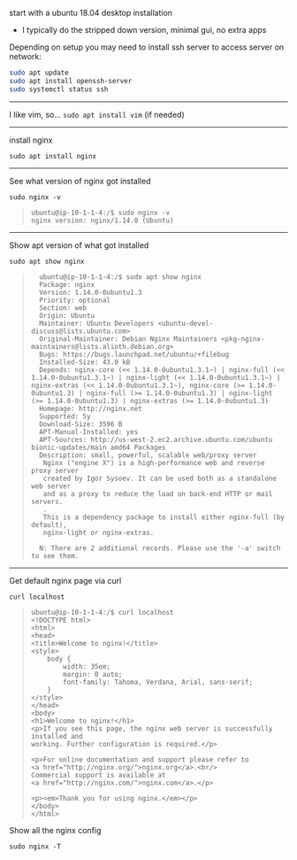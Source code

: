 start with a ubuntu 18.04 desktop installation
- I typically do the stripped down version, minimal gui, no extra apps


Depending on setup you may need to install ssh server to access server on network:

```bash
sudo apt update
sudo apt install openssh-server
sudo systemctl status ssh
```

---
I like vim, so... `sudo apt install vim` (if needed)

---
install nginx

`sudo apt install nginx`

---
See what version of nginx got installed

` sudo nginx -v `

>     ubuntu@ip-10-1-1-4:/$ sudo nginx -v
>     nginx version: nginx/1.14.0 (Ubuntu)

---
Show apt version of what got installed

` sudo apt show nginx `

>       ubuntu@ip-10-1-1-4:/$ sudo apt show nginx
>       Package: nginx
>       Version: 1.14.0-0ubuntu1.3
>       Priority: optional
>       Section: web
>       Origin: Ubuntu
>       Maintainer: Ubuntu Developers <ubuntu-devel-discuss@lists.ubuntu.com>
>       Original-Maintainer: Debian Nginx Maintainers <pkg-nginx-maintainers@lists.alioth.debian.org>
>       Bugs: https://bugs.launchpad.net/ubuntu/+filebug
>       Installed-Size: 43.0 kB
>       Depends: nginx-core (<< 1.14.0-0ubuntu1.3.1~) | nginx-full (<< 1.14.0-0ubuntu1.3.1~) | nginx-light (<< 1.14.0-0ubuntu1.3.1~) | nginx-extras (<< 1.14.0-0ubuntu1.3.1~), nginx-core (>= 1.14.0-0ubuntu1.3) | nginx-full (>= 1.14.0-0ubuntu1.3) | nginx-light (>= 1.14.0-0ubuntu1.3) | nginx-extras (>= 1.14.0-0ubuntu1.3)
>       Homepage: http://nginx.net
>       Supported: 5y
>       Download-Size: 3596 B
>       APT-Manual-Installed: yes
>       APT-Sources: http://us-west-2.ec2.archive.ubuntu.com/ubuntu bionic-updates/main amd64 Packages
>       Description: small, powerful, scalable web/proxy server
>        Nginx ("engine X") is a high-performance web and reverse proxy server
>        created by Igor Sysoev. It can be used both as a standalone web server
>        and as a proxy to reduce the load on back-end HTTP or mail servers.
>        .
>        This is a dependency package to install either nginx-full (by default),
>        nginx-light or nginx-extras.
>       
>       N: There are 2 additional records. Please use the '-a' switch to see them.


---

Get default nginx page via curl

`curl localhost`

>     ubuntu@ip-10-1-1-4:/$ curl localhost
>     <!DOCTYPE html>
>     <html>
>     <head>
>     <title>Welcome to nginx!</title>
>     <style>
>         body {
>             width: 35em;
>             margin: 0 auto;
>             font-family: Tahoma, Verdana, Arial, sans-serif;
>         }
>     </style>
>     </head>
>     <body>
>     <h1>Welcome to nginx!</h1>
>     <p>If you see this page, the nginx web server is successfully installed and
>     working. Further configuration is required.</p>
>     
>     <p>For online documentation and support please refer to
>     <a href="http://nginx.org/">nginx.org</a>.<br/>
>     Commercial support is available at
>     <a href="http://nginx.com/">nginx.com</a>.</p>
>     
>     <p><em>Thank you for using nginx.</em></p>
>     </body>
>     </html>

Show all the nginx config

`sudo nginx -T`

